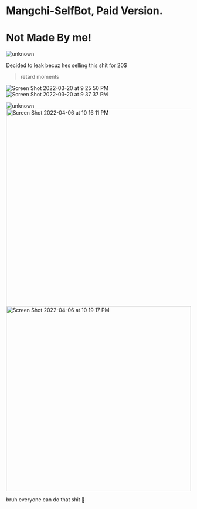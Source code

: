 # Mangchi-SelfBot, Paid Version.
# Not Made By me!

![unknown](https://user-images.githubusercontent.com/67010072/159171332-f987bbb5-afd6-4d8f-ac92-5e3ddc44e614.png)

Decided to leak becuz hes selling this shit for 20$

> retard moments

![Screen Shot 2022-03-20 at 9 25 50 PM](https://user-images.githubusercontent.com/67010072/159162090-6534e3e1-39a1-40a8-b7fd-434b20e5c1f9.png)
![Screen Shot 2022-03-20 at 9 37 37 PM](https://user-images.githubusercontent.com/67010072/159162662-0933b848-afdb-4533-9ab1-92595e343c96.png)

![unknown](https://user-images.githubusercontent.com/67010072/159161327-e6327c23-2a31-43f0-b1e9-d9c058ee76ab.png)
<img width="537" alt="Screen Shot 2022-04-06 at 10 16 11 PM" src="https://user-images.githubusercontent.com/67010072/161983366-25275b43-3ba7-46ac-8276-c3233fb6d7fd.png">
<img width="504" alt="Screen Shot 2022-04-06 at 10 19 17 PM" src="https://user-images.githubusercontent.com/67010072/161983983-b5a9b585-6776-4bc3-8d72-f4dd9abf2287.png">

bruh everyone can do that shit 🥶 
